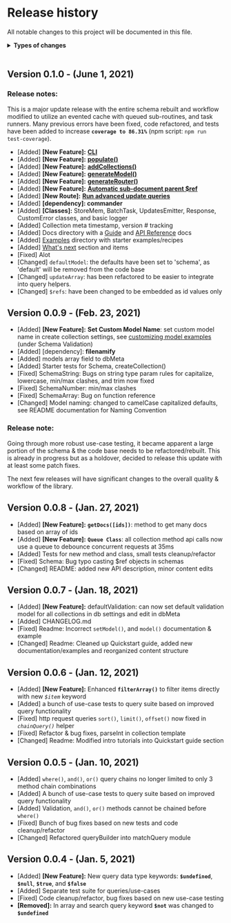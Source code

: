 # Release history  

All notable changes to this project will be documented in this file.  

<details>
<summary><strong>Types of changes</strong></summary>

<ul>
    <li><code>Added</code> for new features.</li>
    <li><code>Changed</code> for changes in existing functionality.</li>
    <li><code>Deprecated</code> for soon-to-be removed features.</li>
    <li><code>Removed</code> for now removed features.</li>
    <li><code>Fixed</code> for any bug fixes.</li>
    <li><code>Security</code> in case of vulnerabilities.</li>
</ul>

</details>
<br>

## Version 0.1.0  - (June 1, 2021)

### Release notes:

This is a major update release with the entire schema rebuilt and workflow modified to utilize an evented cache with queued sub-routines, and task runners. Many previous errors have been fixed, code refactored, and tests have been added to increase **`coverage to 86.31%`** (npm script: `npm run test-coverage`).

- [Added] **[New Feature]:** **[CLI](docs/guide.md#6-cli)**
- [Added] **[New Feature]:** **[populate()](docs/api.md#populatearr)**
- [Added] **[New Feature]:** **[addCollections()](docs/api.md#dbaddcollectionscolnames-settings)**
- [Added] **[New Feature]:** **[generateModel()](docs/api.md#generatemodel)**
- [Added] **[New Feature]:** **[generateRouter()](docs/api.md#generaterouter)**
- [Added] **[New Feature]:** **[Automatic sub-document parent $ref](docs/guide.md#7-document-relationships)**
- [Added] **[New Route]:** **[Run advanced update queries](docs/guide.md#34-update-queries)**
- [Added] **[dependency]: commander**
- [Added] **[Classes]:** StoreMem, BatchTask, UpdatesEmitter, Response, CustomError classes, and basic logger
- [Added] Collection meta timestamp, version # tracking
- [Added] Docs directory with a [Guide](docs/guide.md) and [API Reference](docs/api.md) docs
- [Added] [Examples](examples) directory with starter examples/recipes
- [Added] [What's next](README.md#whats-next) section and items
- [Fixed] Alot
- [Changed] `defaultModel`: the defaults have been set to 'schema', as 'default' will be removed from the code base
- [Changed] `updateArray`: has been refactored to be easier to integrate into query helpers.
- [Changed] `$refs`: have been changed to be embedded as id values only

## Version 0.0.9  - (Feb. 23, 2021)

- [Added] **[New Feature]:** **Set Custom Model Name**: set custom model name in create collection settings, see <a href="README.md#customizing-the-validation-model">customizing model examples</a> (under Schema Validation)
- [Added] [dependency]: **filenamify**
- [Added] models array field to dbMeta
- [Added] Starter tests for Schema, createCollection()
- [Fixed] SchemaString: Bugs on string type param rules for capitalize, lowercase, min/max clashes, and trim now fixed
- [Fixed] SchemaNumber: min/max clashes
- [Fixed] SchemaArray: Bug on function reference
- [Changed] Model naming: changed to camelCase capitalized defaults, see README documentation for Naming Convention
 
### Release note:

Going through more robust use-case testing, it became apparent a large portion of the schema & the code base needs to be refactored/rebuilt. This is already in progress but as a holdover, decided to release this update with at least some patch fixes.

The next few releases will have significant changes to the overall quality & workflow of the library.

## Version 0.0.8  - (Jan. 27, 2021)

- [Added] **[New Feature]:** **`getDocs([ids])`**: method to get many docs based on array of ids
- [Added] **[New Feature]:** **`Queue Class`**: all collection method api calls now use a queue to debounce concurrent requests at 35ms
- [Added] Tests for new method and class, small tests cleanup/refactor
- [Fixed] Schema: Bug typo casting $ref objects in schemas
- [Changed] README: added new API description, minor content edits 


## Version 0.0.7  - (Jan. 18, 2021)

- [Added] **[New Feature]:** defaultValidation: can now set default validation model for all collections in db settings and edit in dbMeta
- [Added] CHANGELOG.md 
- [Fixed] Readme: Incorrect `setModel()`, and `model()` documentation & example
- [Changed] Readme: Cleaned up Quickstart guide, added new documentation/examples and reorganized content structure 


## Version 0.0.6  - (Jan. 12, 2021)

- [Added] **[New Feature]:** Enhanced **`filterArray()`** to filter items directly with new *`$item`* keyword
- [Added] a bunch of use-case tests to query suite based on improved query functionality
- [Fixed] http request queries `sort()`, `limit()`, `offset()` now fixed in *`chainQuery()`* helper
- [Fixed] Refactor & bug fixes, parseInt in collection template
- [Changed] Readme: Modified intro tutorials into Quickstart guide section


## Version 0.0.5  - (Jan. 10, 2021)

- [Added] `where()`, `and()`, `or()` query chains no longer limited to only 3 method chain combinations
- [Added] A bunch of use-case tests to query suite based on improved query functionality
- [Added] Validation, `and()`, `or()` methods cannot be chained before `where()`
- [Fixed] Bunch of bug fixes based on new tests and code cleanup/refactor
- [Changed] Refactored queryBuilder into matchQuery module


## Version 0.0.4  - (Jan. 5, 2021)

- [Added] **[New Feature]:** New query data type keywords: **`$undefined`**, **`$null`**, **`$true`**, and  **`$false`**
- [Added] Separate test suite for queries/use-cases
- [Fixed] Code cleanup/refactor, bug fixes based on new use-case testing
- **[Removed]:** In array and search query keyword **`$not`** was changed to **`$undefined`**
